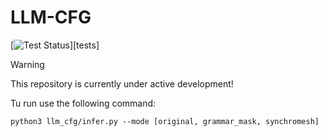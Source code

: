 # LLM-CFG

[![Test Status][test-img]][tests]

> [!WARNING]  
> This repository is currently under active development!

Tu run use the following command:
```
python3 llm_cfg/infer.py --mode [original, grammar_mask, synchromesh]  
```

[test-img]: https://github.com/shubhamugare/llm-cfg/.github/workflows/run_tests.yml/badge.svg
